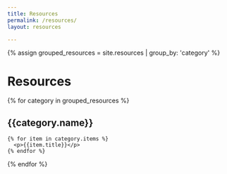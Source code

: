 ```yaml
---
title: Resources
permalink: /resources/
layout: resources

---
```

{% assign grouped_resources = site.resources | group_by: 'category' %}
# Resources
{% for category in grouped_resources %}
  ## {{category.name}}
    {% for item in category.items %}
      <p>{{item.title}}</p>
    {% endfor %}    
{% endfor %}
